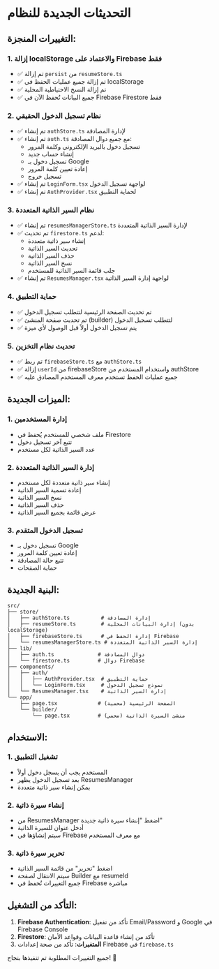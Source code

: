 # التحديثات الجديدة للنظام

## التغييرات المنجزة:

### 1. إزالة localStorage والاعتماد على Firebase فقط
- ✅ تم إزالة `persist` من `resumeStore.ts`
- ✅ تم إزالة جميع عمليات الحفظ في localStorage
- ✅ تم إزالة النسخ الاحتياطية المحلية
- ✅ جميع البيانات تُحفظ الآن في Firebase Firestore فقط

### 2. نظام تسجيل الدخول الحقيقي
- ✅ تم إنشاء `authStore.ts` لإدارة المصادقة
- ✅ تم إنشاء `auth.ts` مع جميع دوال المصادقة:
  - تسجيل دخول بالبريد الإلكتروني وكلمة المرور
  - إنشاء حساب جديد
  - تسجيل دخول بـ Google
  - إعادة تعيين كلمة المرور
  - تسجيل خروج
- ✅ تم إنشاء `LoginForm.tsx` لواجهة تسجيل الدخول
- ✅ تم إنشاء `AuthProvider.tsx` لحماية التطبيق

### 3. نظام السير الذاتية المتعددة
- ✅ تم إنشاء `resumesManagerStore.ts` لإدارة السير الذاتية المتعددة
- ✅ تم تحديث `firestore.ts` لدعم:
  - إنشاء سير ذاتية متعددة
  - تحديث السير الذاتية
  - حذف السير الذاتية
  - نسخ السير الذاتية
  - جلب قائمة السير الذاتية للمستخدم
- ✅ تم إنشاء `ResumesManager.tsx` لواجهة إدارة السير الذاتية

### 4. حماية التطبيق
- ✅ تم تحديث الصفحة الرئيسية لتتطلب تسجيل الدخول
- ✅ تم تحديث صفحة المنشئ (builder) لتتطلب تسجيل الدخول
- ✅ يتم تسجيل الدخول أولاً قبل الوصول لأي ميزة

### 5. تحديث نظام التخزين
- ✅ تم ربط `firebaseStore.ts` مع `authStore.ts`
- ✅ إزالة `userId` من firebaseStore واستخدام المستخدم من authStore
- ✅ جميع عمليات الحفظ تستخدم معرف المستخدم المصادق عليه

## الميزات الجديدة:

### 1. إدارة المستخدمين
- ملف شخصي للمستخدم يُحفظ في Firestore
- تتبع آخر تسجيل دخول
- عدد السير الذاتية لكل مستخدم

### 2. إدارة السير الذاتية المتعددة
- إنشاء سير ذاتية متعددة لكل مستخدم
- إعادة تسمية السير الذاتية
- نسخ السير الذاتية
- حذف السير الذاتية
- عرض قائمة بجميع السير الذاتية

### 3. تسجيل الدخول المتقدم
- تسجيل دخول بـ Google
- إعادة تعيين كلمة المرور
- تتبع حالة المصادقة
- حماية الصفحات

## البنية الجديدة:

```
src/
├── store/
│   ├── authStore.ts          # إدارة المصادقة
│   ├── resumeStore.ts        # إدارة البيانات المحلية (بدون localStorage)
│   ├── firebaseStore.ts      # إدارة الحفظ في Firebase
│   └── resumesManagerStore.ts # إدارة السير الذاتية المتعددة
├── lib/
│   ├── auth.ts              # دوال المصادقة
│   └── firestore.ts         # دوال Firebase
├── components/
│   ├── auth/
│   │   ├── AuthProvider.tsx  # حماية التطبيق
│   │   └── LoginForm.tsx     # نموذج تسجيل الدخول
│   └── ResumesManager.tsx    # إدارة السير الذاتية
└── app/
    ├── page.tsx             # الصفحة الرئيسية (محمية)
    └── builder/
        └── page.tsx         # منشئ السيرة الذاتية (محمي)
```

## الاستخدام:

### 1. تشغيل التطبيق
- المستخدم يجب أن يسجل دخول أولاً
- بعد تسجيل الدخول يظهر ResumesManager
- يمكن إنشاء سير ذاتية متعددة

### 2. إنشاء سيرة ذاتية
- من ResumesManager اضغط "إنشاء سيرة ذاتية جديدة"
- أدخل عنوان للسيرة الذاتية
- سيتم إنشاؤها في Firebase مع معرف المستخدم

### 3. تحرير سيرة ذاتية
- اضغط "تحرير" من قائمة السير الذاتية
- سيتم الانتقال لصفحة Builder مع resumeId
- جميع التغييرات تُحفظ في Firebase مباشرة

## التأكد من التشغيل:

1. **Firebase Authentication**: تأكد من تفعيل Email/Password و Google في Firebase Console
2. **Firestore**: تأكد من إنشاء قاعدة البيانات وقواعد الأمان
3. **المتغيرات**: تأكد من صحة إعدادات Firebase في `firebase.ts`

جميع التغييرات المطلوبة تم تنفيذها بنجاح! 🎉
